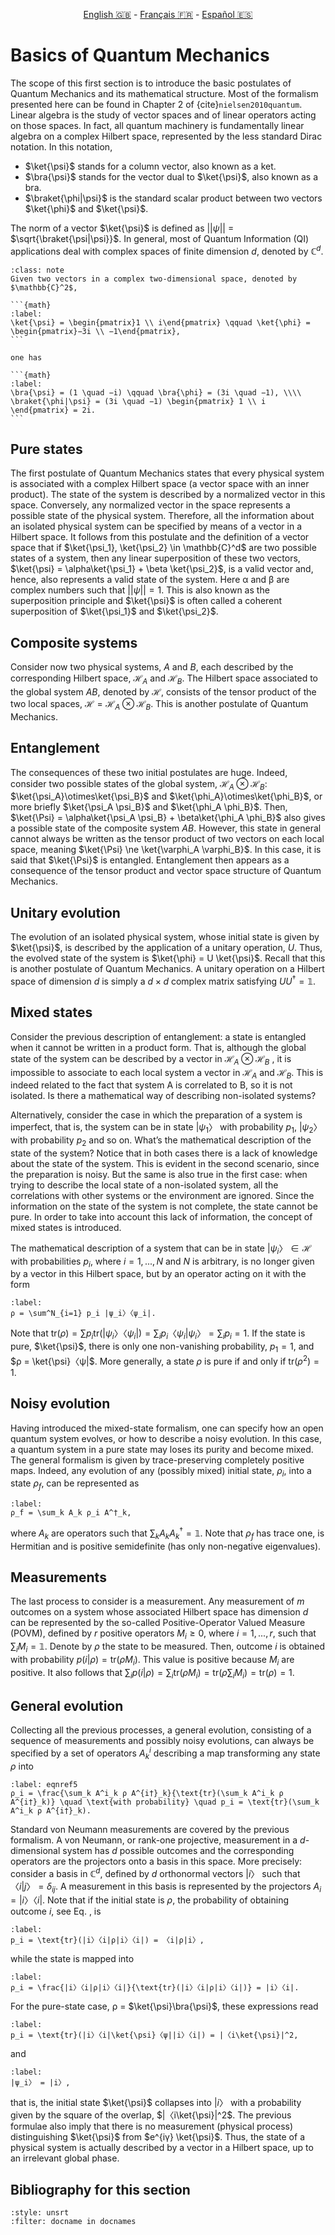 <p style="text-align: center;">
    <a id="linken" href="../../../../en/content/index.html">English &#x1F1EC;&#x1F1E7;</a> - 
    <a id="linkfr" href="../../../../fr/content/index.html">Français &#x1F1EB;&#x1F1F7;</a> - 
    <a id="linkes" href="../../../../es/content/index.html">Español &#x1F1EA;&#x1F1F8;</a>
</p>
<script>
    currentPage = window.location.href;
    beforeLang = currentPage.slice(0, currentPage.indexOf("content") - 3);
    afterLang = currentPage.slice(currentPage.indexOf("content"));
    document.getElementById("linken").href = beforeLang + "en/" + afterLang;
    document.getElementById("linkfr").href = beforeLang + "fr/" + afterLang;
    document.getElementById("linkes").href = beforeLang + "es/" + afterLang;
</script>



# Basics of Quantum Mechanics

The scope of this first section is to introduce the basic postulates of Quantum Mechanics and its mathematical structure. Most of the formalism presented here can be found in Chapter 2 of {cite}`nielsen2010quantum`. Linear algebra is the study of vector spaces and of linear operators acting on those spaces. In fact, all quantum machinery is fundamentally linear algebra on a complex Hilbert space, represented by the less standard Dirac notation. In this notation,

- $\ket{\psi}$ stands for a column vector, also known as a ket.
- $\bra{\psi}$ stands for the vector dual to $\ket{\psi}$, also known as a bra.
- $\braket{\phi|\psi}$ is the standard scalar product between two vectors $\ket{\phi}$ and $\ket{\psi}$.

The norm of a vector $\ket{\psi}$ is defined as $||\psi||$ = $\sqrt{\braket{\psi|\psi}}$. In general, most of Quantum Information (QI) applications deal with complex spaces of finite dimension $d$, denoted by $\mathbb{C}^d$.

`````{admonition} Example
:class: note
Given two vectors in a complex two-dimensional space, denoted by $\mathbb{C}^2$,

```{math}
:label:
\ket{\psi} = \begin{pmatrix}1 \\ i\end{pmatrix} \qquad \ket{\phi} = \begin{pmatrix}−3i \\ −1\end{pmatrix},
```

one has

```{math}
:label:
\bra{\psi} = (1 \quad −i) \qquad \bra{\phi} = (3i \quad −1), \\\\
\braket{\phi|\psi} = (3i \quad −1) \begin{pmatrix} 1 \\ i \end{pmatrix} = 2i.
```
`````

## Pure states
The first postulate of Quantum Mechanics states that every physical system is associated with a complex Hilbert space (a vector space with an inner product). The state of the system is described by a normalized vector in this space. Conversely, any normalized vector in the space represents a possible state of the physical system. Therefore, all the information about an isolated physical system can be specified by means of a vector in a Hilbert space. It follows from this postulate and the definition of a vector space that if $\ket{\psi_1}, \ket{\psi_2} \in \mathbb{C}^d$ are two possible states of a system, then any linear superposition of these two vectors, $\ket{\psi} = \alpha\ket{\psi_1} + \beta \ket{\psi_2}$, is a valid vector and, hence, also represents a valid state of the system. Here α and β are complex numbers such that $||\psi|| = 1$. This is also known as the superposition principle and $\ket{\psi}$ is often called a coherent superposition of $\ket{\psi_1}$ and $\ket{\psi_2}$.

## Composite systems
Consider now two physical systems, $A$ and $B$, each described by the corresponding Hilbert space, $\mathcal{H}_A$ and $\mathcal{H}_B$. The Hilbert space associated to the global system $AB$, denoted by $\mathcal{H}$, consists of the tensor product of the two local spaces, $\mathcal{H} = \mathcal{H}_A \otimes \mathcal{H}_B$. This is another postulate of Quantum Mechanics.

## Entanglement
The consequences of these two initial postulates are huge. Indeed, consider two
possible states of the global system, $\mathcal{H}_A \otimes \mathcal{H}_B$: $\ket{\psi_A}\otimes\ket{\psi_B}$ and $\ket{\phi_A}\otimes\ket{\phi_B}$, or more briefly $\ket{\psi_A \psi_B}$ and $\ket{\phi_A \phi_B}$. Then, $\ket{\Psi} = \alpha\ket{\psi_A \psi_B} + \beta\ket{\phi_A \phi_B}$ also gives a possible state of the composite system $AB$. However, this state in general cannot always be written as the tensor product of two vectors on each local space, meaning $\ket{\Psi} \ne \ket{\varphi_A \varphi_B}$. In this case, it is said that $\ket{\Psi}$ is entangled. Entanglement then appears as a consequence of the tensor product and vector space structure of Quantum Mechanics.

## Unitary evolution
The evolution of an isolated physical system, whose initial state is given by $\ket{\psi}$, is described by the application of a unitary operation, $U$. Thus, the evolved state of the system is $\ket{\phi} = U \ket{\psi}$. Recall that this is another postulate of Quantum Mechanics. A unitary operation on a Hilbert space of dimension $d$ is simply a $d×d$ complex matrix satisfying $U U^† = \mathbb{1}$.

## Mixed states
Consider the previous description of entanglement: a state is entangled when it cannot be written in a product form. That is, although the global state of the system can be described by a vector in $\mathcal{H}_A ⊗ \mathcal{H}_B$ , it is impossible to associate to each local system a vector in $\mathcal{H}_A$ and $\mathcal{H}_B$. This is indeed related to the fact that system A is correlated to B, so it is not isolated. Is there a mathematical way of describing non-isolated systems?

Alternatively, consider the case in which the preparation of a system is imperfect, that is, the system can be in state $|ψ_1〉$ with probability $p_1$, $|ψ_2〉$ with probability $p_2$ and so on. What’s the mathematical description of the state of the system? Notice that in both cases there is a lack of knowledge about the state of the system. This is evident in the second scenario, since the preparation is noisy. But the same is also true in the first case: when trying to describe the local state of a non-isolated system, all the correlations with other systems or the environment are ignored. Since the information on the state of the system is not complete, the state cannot be pure. In order to take into account this lack of information, the concept of mixed states is introduced.

The mathematical description of a system that can be in state $|ψ_i〉∈ \mathcal{H}$ with probabilities $p_i$, where $i = 1, ..., N$ and $N$ is arbitrary, is no longer given by a vector in this Hilbert space, but by an operator acting on it with the form

```{math}
:label:
ρ = \sum^N_{i=1} p_i |ψ_i〉〈ψ_i|. 
```

Note that $\text{tr}(ρ) = ∑ p_i \text{tr}(|ψ_i〉〈ψ_i|) = \sum_i p_i 〈ψ_i|ψ_i〉 = \sum_i p_i = 1$. If the state is pure, $\ket{\psi}$, there is only one non-vanishing probability, $p_1 = 1$, and $ρ = \ket{\psi}〈ψ|$. More generally, a state $ρ$ is pure if and only if $\text{tr}(ρ^2) = 1$.

## Noisy evolution
Having introduced the mixed-state formalism, one can specify how an open quantum
system evolves, or how to describe a noisy evolution. In this case, a quantum system in a pure state may loses its purity and become mixed. The general formalism is given by trace-preserving completely positive maps. Indeed, any evolution of any (possibly mixed) initial state, $ρ_i$, into a state $ρ_f$, can be represented as

```{math}
:label:
ρ_f = \sum_k A_k ρ_i A^†_k,
```

where $A_k$ are operators such that $∑_k A_k A_k^† = \mathbb{1}.$ Note that $ρ_f$ has trace one, is Hermitian and is positive semidefinite (has only non-negative eigenvalues).

## Measurements
The last process to consider is a measurement. Any measurement of $m$ outcomes on a system whose associated Hilbert space has dimension $d$ can be represented by the so-called Positive-Operator Valued Measure (POVM), defined by $r$ positive operators ${M_i ≥ 0}$, where $i = 1, ..., r$, such that $\sum_i M_i = \mathbb{1}$. Denote by $ρ$ the state to be measured. Then, outcome $i$ is obtained with probability $p(i|ρ) = \text{tr}(ρ M_i)$. This value is positive because $M_i$ are positive. It also follows that $\sum_i p(i|ρ) = \sum_i \text{tr}(ρ M_i) = \text{tr}(ρ \sum_i M_i) = \text{tr}(ρ) = 1$.

## General evolution
Collecting all the previous processes, a general evolution, consisting of a sequence
of measurements and possibly noisy evolutions, can always be specified by a set of operators 
$A^i_k$ describing a map transforming any state $ρ$ into

```{math}
:label: eqnref5
ρ_i = \frac{\sum_k A^i_k ρ A^{i†}_k}{\text{tr}(\sum_k A^i_k ρ A^{i†}_k)} \quad \text{with probability} \quad p_i = \text{tr}(\sum_k A^i_k ρ A^{i†}_k).
```

Standard von Neumann measurements are covered by the previous formalism. A von Neumann, or rank-one projective, measurement in a $d$-dimensional system has $d$ possible outcomes and the corresponding operators are the projectors onto a basis in this space. More precisely: consider a basis in $\mathbb{C}^d$, defined by $d$ orthonormal vectors $|i〉$ such that $〈i|j〉= δ_{ij}$. A measurement in this basis is represented by the projectors $A_i = |i〉〈i|$. Note that if the initial state is $ρ$, the probability of obtaining outcome $i$, see Eq. [](eqnref5), is

```{math}
:label:
p_i = \text{tr}(|i〉〈i|ρ|i〉〈i|) = 〈i|ρ|i〉,
```

while the state is mapped into

```{math}
:label:
ρ_i = \frac{|i〉〈i|ρ|i〉〈i|}{\text{tr}(|i〉〈i|ρ|i〉〈i|)} = |i〉〈i|.
```

For the pure-state case, ρ = $\ket{\psi}\bra{\psi}$, these expressions read

```{math}
:label:
p_i = \text{tr}(|i〉〈i|\ket{\psi}〈ψ||i〉〈i|) = |〈i\ket{\psi}|^2,
```

and

```{math}
:label:
|ψ_i〉 = |i〉,
```

that is, the initial state $\ket{\psi}$ collapses into $|i〉$ with a probability given by the square of the overlap, $|〈i\ket{\psi}|^2$. The previous formulae also imply that there is no measurement (physical process) distinguishing $\ket{\psi}$ from $e^{iγ} \ket{\psi}$. Thus, the state of a physical system is actually described by a vector in a Hilbert space, up to an irrelevant global phase.

## Bibliography for this section
```{bibliography}
:style: unsrt
:filter: docname in docnames
```


